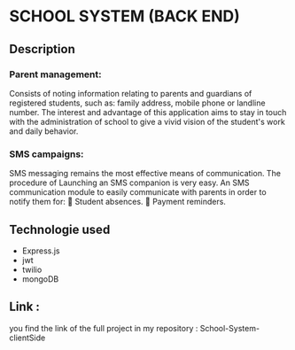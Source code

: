 # SCHOOL SYSTEM (BACK END)
## Description
### Parent management:
Consists of noting information relating to parents and guardians of registered students, such as: family address, mobile phone or landline number. The interest and advantage of this application aims to stay in touch with the administration of school to give a vivid vision of the student's work and daily behavior.
### SMS campaigns:
SMS messaging remains the most effective means of communication. The procedure of Launching an SMS companion is very easy. An SMS communication module to easily communicate with parents in order to notify them for:  Student absences.  Payment reminders. 
## Technologie used
- Express.js
- jwt
- twilio
- mongoDB

## Link :
you find the link of the full project in my repository : School-System-clientSide


